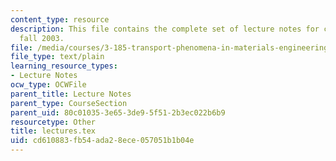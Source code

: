 ```yaml
---
content_type: resource
description: This file contains the complete set of lecture notes for course 3.185
  fall 2003.
file: /media/courses/3-185-transport-phenomena-in-materials-engineering-fall-2003/cd610883fb54ada28ece057051b1b04e_lectures.tex
file_type: text/plain
learning_resource_types:
- Lecture Notes
ocw_type: OCWFile
parent_title: Lecture Notes
parent_type: CourseSection
parent_uid: 80c01035-3e65-3de9-5f51-2b3ec022b6b9
resourcetype: Other
title: lectures.tex
uid: cd610883-fb54-ada2-8ece-057051b1b04e
---
```

